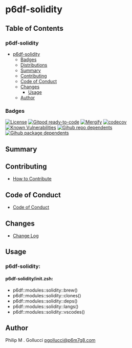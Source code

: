 # p6df-solidity

## Table of Contents


### p6df-solidity
- [p6df-solidity](#p6df-solidity)
  - [Badges](#badges)
  - [Distributions](#distributions)
  - [Summary](#summary)
  - [Contributing](#contributing)
  - [Code of Conduct](#code-of-conduct)
  - [Changes](#changes)
    - [Usage](#usage)
  - [Author](#author)

### Badges

[![License](https://img.shields.io/badge/License-Apache%202.0-yellowgreen.svg)](https://opensource.org/licenses/Apache-2.0)
[![Gitpod ready-to-code](https://img.shields.io/badge/Gitpod-ready--to--code-blue?logo=gitpod)](https://gitpod.io/#https://github.com/p6m7g8/p6df-solidity)
[![Mergify](https://img.shields.io/endpoint.svg?url=https://gh.mergify.io/badges/p6m7g8/p6df-solidity/&style=flat)](https://mergify.io)
[![codecov](https://codecov.io/gh/p6m7g8/p6df-solidity/branch/master/graph/badge.svg?token=14Yj1fZbew)](https://codecov.io/gh/p6m7g8/p6df-solidity)
[![Known Vulnerabilities](https://snyk.io/test/github/p6m7g8/p6df-solidity/badge.svg?targetFile=package.json)](https://snyk.io/test/github/p6m7g8/p6df-solidity?targetFile=package.json)
[![Gihub repo dependents](https://badgen.net/github/dependents-repo/p6m7g8/p6df-solidity)](https://github.com/p6m7g8/p6df-solidity/network/dependents?dependent_type=REPOSITORY)
[![Gihub package dependents](https://badgen.net/github/dependents-pkg/p6m7g8/p6df-solidity)](https://github.com/p6m7g8/p6df-solidity/network/dependents?dependent_type=PACKAGE)

## Summary

## Contributing

- [How to Contribute](CONTRIBUTING.md)

## Code of Conduct

- [Code of Conduct](https://github.com/p6m7g8/.github/blob/master/CODE_OF_CONDUCT.md)

## Changes

- [Change Log](CHANGELOG.md)

## Usage

### p6df-solidity:

#### p6df-solidity/init.zsh:

- p6df::modules::solidity::brew()
- p6df::modules::solidity::clones()
- p6df::modules::solidity::deps()
- p6df::modules::solidity::langs()
- p6df::modules::solidity::vscodes()



## Author

Philip M . Gollucci <pgollucci@p6m7g8.com>
